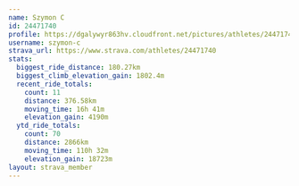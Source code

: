```yaml
---
name: Szymon C
id: 24471740
profile: https://dgalywyr863hv.cloudfront.net/pictures/athletes/24471740/7213253/3/large.jpg
username: szymon-c
strava_url: https://www.strava.com/athletes/24471740
stats:
  biggest_ride_distance: 180.27km
  biggest_climb_elevation_gain: 1802.4m
  recent_ride_totals:
    count: 11
    distance: 376.58km
    moving_time: 16h 41m
    elevation_gain: 4190m
  ytd_ride_totals:
    count: 70
    distance: 2866km
    moving_time: 110h 32m
    elevation_gain: 18723m
layout: strava_member
--- 
```

